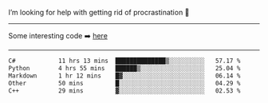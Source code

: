 I’m looking for help with getting rid of procrastination 🤔

-----

Some interesting code :arrow_right: [here](https://github.com/zhen8838/playground)

-----

<!--START_SECTION:waka-->

```txt
C#            11 hrs 13 mins  ██████████████▒░░░░░░░░░░   57.17 %
Python        4 hrs 55 mins   ██████▒░░░░░░░░░░░░░░░░░░   25.04 %
Markdown      1 hr 12 mins    █▓░░░░░░░░░░░░░░░░░░░░░░░   06.14 %
Other         50 mins         █░░░░░░░░░░░░░░░░░░░░░░░░   04.29 %
C++           29 mins         ▓░░░░░░░░░░░░░░░░░░░░░░░░   02.53 %
```

<!--END_SECTION:waka-->

<!--
**zhen8838/zhen8838** is a ✨ _special_ ✨ repository because its `README.md` (this file) appears on your GitHub profile.

Here are some ideas to get you started:

- 🔭 I’m currently working on ...
- 🌱 I’m currently learning ...
- 👯 I’m looking to collaborate on ...
 ...
- 💬 Ask me about ...
- 📫 How to reach me: ...
- 😄 Pronouns: ...
- ⚡ Fun fact: ...
-->
